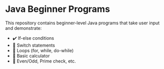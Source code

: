 # Java Beginner Programs

This repository contains beginner-level Java programs that take user input and demonstrate:
- ✔️ If-else conditions
- 🔄 Switch statements
- 🔁 Loops (for, while, do-while)
- 🧮 Basic calculator
- 🔢 Even/Odd, Prime check, etc.
